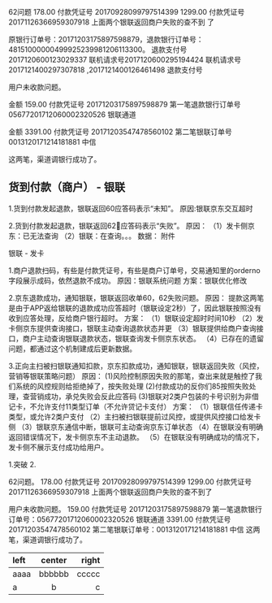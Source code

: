 
62问题
178.00  付款凭证号 20170928099797514399
1299.00 付款凭证号 20171126366959307918
上面两个银联返回商户失败的查不到
了

原银行订单号：20171203175897598879，退款银行订单号：48151000000499925239981206113300。
退款支付号2017120600123029337  联机请求号2017120600295194424
联机请求号2017121400297307818  ,2017121400126461498 退款支付号

用户未收款问题。

金额 159.00
付款凭证号 20171203175897598879
第一笔退款银行订单号 05677201712060002320526   银联通道

金额 3391.00
付款凭证号 20171203547478560102
第二笔银联订单号 0013120171214181881   中信

这两笔，渠道调银行成功了。


## 货到付款（商户） - 银联
1.货到付款发起退款，银联返回60应答码表示“未知”。
原因:银联京东交互超时

2.货到付款发起退款，银联返回62应答码表示“失败”。
原因：
（1）发卡侧京东：已无法查询
（2）银联：在查询。。。
数据：
附件

银联 - 发卡



1.商户退款扫码，有些是付款凭证号，有些是商户订单号，交易通知里的orderno字段展示成码，依然退款不成功。
原因：银联系统问题
方案：银联优化修改

2.京东退款成功，通知银联，银联返回收单60，62失败问题。
原因：
提款这两笔是由于APP返给银联的退款成功应答超时（银联设定2秒）了，因此银联按照没有收到应答处理，反给商户银行超时。
方案：
（1）银联设定超时时间10秒
（2）发卡侧京东提供查询接口，银联主动查询退款状态并更
（3）银联提供给商户查询接口，商户主动查询银联退款状态，银联查询发卡侧京东状态。
（4）已存在的遗留问题，都通过这个机制建成后更新数据。

3.正向主扫被扫银联通知扣款，京东扣款成功，通知银联，银联返回失败（风控，营销等银联策略问题）
原因：
(1)风险控制原因失败的那笔，查出来就是触控了我们系统的风控规则给拒绝掉了，按失败处理
(2)付款成功的反你们85按照失败处理，查营销成功，承兑失败会反此应答码
(3)银联对2类户包装的卡号识别为非借记卡，不允许支付11类型订单（不允许贷记卡支付）
方案：
（1）银联信任传递卡类型，或允许2类户支付
（2）主扫被扫银联提前过风控，或提供风控接口给发卡侧
（3）银联京东通信中断，银联可主动查询京东订单状态
（4）在银联没有明确返回错误情况下，发卡侧京东不主动退款。
（5）在银联没有明确成功的情况下，发卡侧不展示支付成功给用户。


1.突破
2.






62问题。
178.00  付款凭证号 20170928099797514399
1299.00 付款凭证号 20171126366959307918
上面两个银联返回商户失败的查不到了




用户未收款问题。
159.00  付款凭证号 20171203175897598879
第一笔退款银行订单号：05677201712060002320526   银联通道
3391.00 付款凭证号 20171203547478560102
第二笔银联订单号：0013120171214181881   中信
这两笔，渠道调银行成功了。


| left | center | right |
| :--- | :----: | ----: |
| aaaa | bbbbbb | ccccc |
| a | b | c |